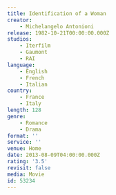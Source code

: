 ```yaml
---
title: Identification of a Woman
creator:
    - Michelangelo Antonioni
release: 1982-10-21T00:00:00.000Z
studios:
    - Iterfilm
    - Gaumont
    - RAI
language:
    - English
    - French
    - Italian
country:
    - France
    - Italy
length: 128
genre:
    - Romance
    - Drama
format: ''
service: ''
venue: Home
date: 2013-08-09T04:00:00.000Z
rating: '3.5'
revisit: false
media: Movie
id: 53234
---
```



